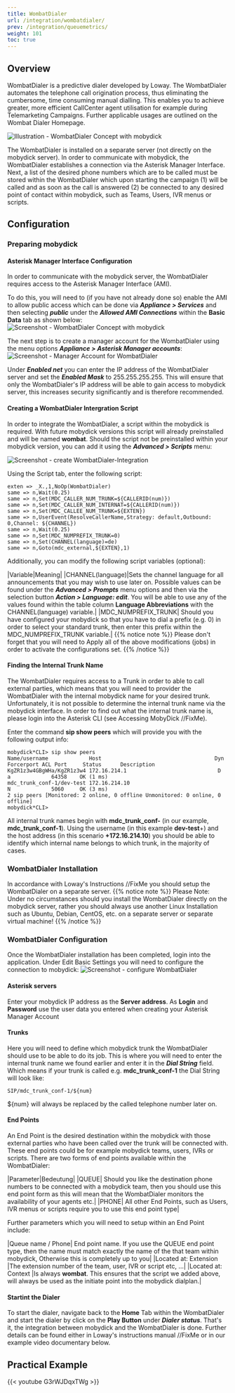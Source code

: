 ```yaml
---
title: WombatDialer
url: /integration/wombatdialer/
prev: /integration/queuemetrics/
weight: 101
toc: true
---
```

## Overview
WombatDialer is a predictive dialer developed by Loway. The WombatDialer automates the telephone call origination process, thus eliminating the cumbersome, time consuming manual dialling. This enables you to achieve greater, more efficient CallCenter agent utilisation for example during Telemarketing Campaigns. Further applicable usages are outlined on the Wombat Dialer Homepage.<!--//FixMe Homepage link-->

![Illustration - WombatDialer Concept with mobydick](../../images/wombat_overview.jpg?width=90% "WombatDialer Concept with mobydick")


The WombatDialer is installed on a separate server (not directly on the mobydick server). In order to communicate with mobydick, the WombatDialer establishes a connection via the Asterisk Manager Interface. Next, a list of the desired phone numbers which are to be called must be stored within the WombatDialer which upon starting the campaign (1) will be called and as soon as the call is answered (2) be connected to any desired point of contact within mobydick, such as Teams, Users, IVR menus or scripts.

## Configuration

### Preparing mobydick

#### Asterisk Manager Interface Configuration
In order to communicate with the mobydick server, the WombatDialer requires access to the Asterisk Manager Interface (AMI).

To do this, you will need to (if you have not already done so) enable the AMI to allow public access which can be done via ***Appliance > Services*** and then selecting ***public*** under the ***Allowed AMI Connections*** within the **Basic Data** tab as shown below:
![Screenshot - WombatDialer Concept with mobydick](../../images/wombat_allow_AMI.jpg?width=90% "WombatDialer Concept with mobydick")

The next step is to create a manager account for the WombatDialer using the menu options ***Appliance > Asterisk Manager accounts***:
![Screenshot - Manager Account for WombatDialer](../../images/wombat_AMI_manager_account.jpg?width=90% "Manager Account for WombatDialer")

Under ***Enabled net*** you can enter the IP address of the WombatDialer server and set the ***Enabled Mask*** to 255.255.255.255. This will ensure that only the WombatDialer's IP address will be able to gain access to mobydick server, this increases security significantly and is therefore recommended.

#### Creating a WombatDialer Intergration Script
In order to integrate the WombatDialer, a script within the mobydick is required. With future mobydick versions this script will already preinstalled and will be named **wombat**. Should the script not be preinstalled within your mobydick version, you can add it using the ***Advanced > Scripts*** menu:

![Screenshot - create WombatDialer-Integration](../../images/wombat_script_integration.jpg?width=90% "create WombatDialer-Integration")

Using the Script tab, enter the following script:

    exten => _X.,1,NoOp(WombatDialer)
    same => n,Wait(0.25)
    same => n,Set(MDC_CALLER_NUM_TRUNK=${CALLERID(num)})
    same => n,Set(MDC_CALLER_NUM_INTERNAT=${CALLERID(num)})
    same => n,Set(MDC_CALLEE_NUM_TRUNK=${EXTEN})
    same => n,UserEvent(ResolveCallerName,Strategy: default,Outbound: 0,Channel: ${CHANNEL})
    same => n,Wait(0.25)
    same => n,Set(MDC_NUMPREFIX_TRUNK=0)
    same => n,Set(CHANNEL(language)=de)
    same => n,Goto(mdc_external,${EXTEN},1)
    
Additionally, you can modify the following script variables (optional): 

|Variable|Meaning|
|CHANNEL(language)|Sets the channel language for all announcements that you may wish to use later on. Possible values can be found under the ***Advanced > Prompts*** menu options and then via the selection button ***Action > Language: edit***. You will be able to use any of the values found within the table column **Language Abbreviations** with the CHANNEL(language) variable.|
|MDC_NUMPREFIX_TRUNK|  Should you have configured your mobydick so that you have to dial a prefix (e.g. 0) in order to select your standard trunk, then enter this prefix within the MDC_NUMPREFIX_TRUNK variable.|
{{% notice note %}}
Please don't forget that you will need to Apply all of the above modifications (jobs) in order to activate the configurations set.
{{% /notice %}}

#### Finding the Internal Trunk Name
The WombatDialer requires access to a Trunk in order to able to call external parties, which means that you will need to provider the WombatDialer with the internal mobydick name for your desired trunk. Unfortunately, it is not possible to determine the internal trunk name via the mobydick interface. In order to find out what the internal trunk name is, please login into the Asterisk CLI (see Accessing MobyDick //FixMe).

Enter the command **sip show peers** which will provide you with the following output info:

    mobydick*CLI> sip show peers
    Name/username             Host                                    Dyn Forcerport ACL Port     Status      Description
    KgZR1z3w4GBgWHa/KgZR1z3w4 172.16.214.1                             D   a             64358    OK (1 ms)
    mdc_trunk_conf-1/dev-test 172.16.214.10                                N             5060     OK (3 ms)
    2 sip peers [Monitored: 2 online, 0 offline Unmonitored: 0 online, 0 offline]
    mobydick*CLI>

All internal trunk names begin with **mdc_trunk_conf-** (in our example, **mdc_trunk_conf-1**). Using the username (in this example **dev-test**+) and the host address (in this scenario **+172.16.214.10**) you should be able to identify which internal name belongs to which trunk, in the majority of cases. 

### WombatDialer Installation
In accordance with Loway's Instructions //FixMe you should setup the WombatDialer on a separate server.
{{% notice note %}}
Please Note: Under no circumstances should you install the WombatDialer directly on the mobydick server, rather you should always use another Linux Installation such as Ubuntu, Debian, CentOS, etc. on a separate server or separate virtual machine!
{{% /notice %}}


### WombatDialer Configuration
Once the WombatDialer installation has been completed, login into the application. Under Edit Basic Settings you will need to configure the connection to mobydick: 
![Screenshot - configure WombatDialer](../../images/wombat_basic_settings.png?width=70% "configure WombatDialer")

#### Asterisk servers
Enter your mobydick IP address as the **Server address**. As **Login** and **Password** use the user data you entered when creating your Asterisk Manager Account

#### Trunks
Here you will need to define which mobydick trunk the WombatDialer should use to be able to do its job. This is where you will need to enter the internal trunk name we found earlier and enter it in the ***Dial String*** field. Which means if your trunk is called e.g. **mdc_trunk_conf-1** the Dial String will look like:

    SIP/mdc_trunk_conf-1/${num}
${num} will always be replaced by the called telephone number later on.

#### End Points
An End Point is the desired destination within the mobydick with those external parties who have been called over the trunk will be connected with. These end points could be for example mobydick teams, users, IVRs or scripts. There are two forms of end points available within the WombatDialer:

|Parameter|Bedeutung|
|QUEUE|       Should you like the destination phone numbers to be connected with a mobydick team, then you should use this end point form as this will mean that the WombatDialer monitors the availability of your agents etc.|
|PHONE|    All other End Points, such as Users, IVR menus or scripts require you to use this end point type|

Further parameters which you will need to setup within an End Point include:

|Queue name / Phone|   End point name. If you use the QUEUE end point type, then the name must match exactly the name of the that team within mobydick, Otherwise this is completely up to you|
|Located at: Extension |The extension number of the team, user, IVR or script etc, ...|
|Located at: Context   |Is always **wombat**. This ensures that the script we added above, will always be used as the initiate point into the mobydick dialplan.|

#### Startint the Dialer
To start the dialer, navigate back to the **Home** Tab within the WombatDialer and start the dialer by click on the **Play Button** under ***Dialer status***.
That's it, the integration between mobydick and the WombatDialer is done. Further details can be found either in Loway's instructions manual //FixMe or in our example video documentary below.

## Practical Example

{{< youtube G3rWJDqxTWg >}}
